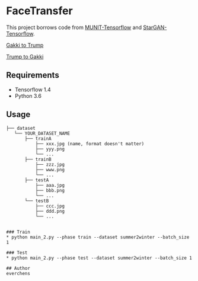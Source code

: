 # FaceTransfer
This project borrows code from [MUNIT-Tensorflow](https://github.com/taki0112/MUNIT-Tensorflow) and [StarGAN-Tensorflow](https://github.com/taki0112/StarGAN-Tensorflow).

[Gakki to Trump](https://youtu.be/y30jtjCZA64)

[Trump to Gakki](https://youtu.be/IhM9F-wWv7U)

## Requirements
* Tensorflow 1.4
* Python 3.6

## Usage
```
├── dataset
   └── YOUR_DATASET_NAME
       ├── trainA
           ├── xxx.jpg (name, format doesn't matter)
           ├── yyy.png
           └── ...
       ├── trainB
           ├── zzz.jpg
           ├── www.png
           └── ...
       ├── testA
           ├── aaa.jpg 
           ├── bbb.png
           └── ...
       └── testB
           ├── ccc.jpg 
           ├── ddd.png
           └── ...


### Train
* python main_2.py --phase train --dataset summer2winter --batch_size 1

### Test
* python main_2.py --phase test --dataset summer2winter --batch_size 1

## Author
everchens
